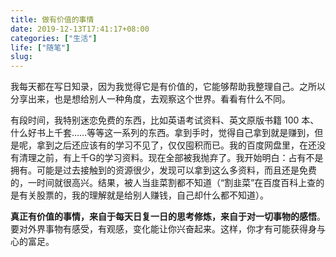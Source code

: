 ```yaml
---
title: 做有价值的事情
date: 2019-12-13T17:41:17+08:00
categories: ["生活"]
life: ["随笔"]
slug: 
---
```


我每天都在写日知录，因为我觉得它是有价值的，它能够帮助我整理自己。之所以分享出来，也是想给别人一种角度，去观察这个世界。看看有什么不同。


有段时间，我特别迷恋免费的东西，比如英语考试资料、英文原版书籍 100 本、什么好书上千套……等等这一系列的东西。拿到手时，觉得自己拿到就是赚到，但是呢，拿到之后还应该有的学习不见了，仅仅囤积而已。我的百度网盘里，在还没有清理之前，有上千G的学习资料。现在全部被我抛弃了。我开始明白：占有不是拥有。可能是过去接触到的资源很少，发现可以拿到这么多资料，而且还是免费的，一时间就很高兴。结果，被人当韭菜割都不知道（“割韭菜”在百度百科上查的是有关股票的，我的理解就是给别人赚钱，自己却什么都不知道）。

**真正有价值的事情，来自于每天日复一日的思考修炼，来自于对一切事物的感悟**。要对外界事物有感受，有观感，变化能让你兴奋起来。这样，你才有可能获得身与心的富足。